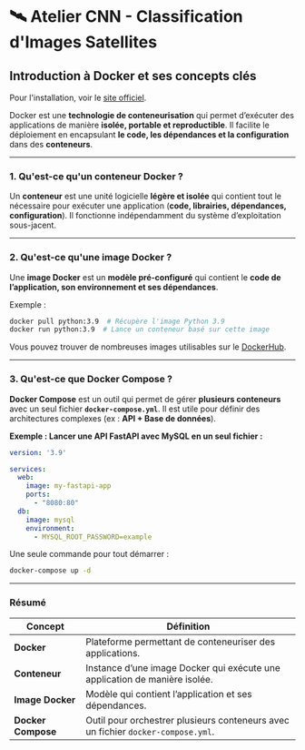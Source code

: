 # 🛰️ Atelier CNN - Classification d'Images Satellites  

## **Introduction à Docker et ses concepts clés**  

Pour l'installation, voir le [site officiel](https://www.docker.com/).

Docker est une **technologie de conteneurisation** qui permet d’exécuter des applications de manière **isolée, portable et reproductible**. Il facilite le déploiement en encapsulant **le code, les dépendances et la configuration** dans des **conteneurs**.

---

### **1. Qu'est-ce qu'un conteneur Docker ?**  
Un **conteneur** est une unité logicielle **légère et isolée** qui contient tout le nécessaire pour exécuter une application (**code, librairies, dépendances, configuration**). Il fonctionne indépendamment du système d’exploitation sous-jacent.  

---

### **2. Qu'est-ce qu'une image Docker ?**  
Une **image Docker** est un **modèle pré-configuré** qui contient le **code de l’application, son environnement et ses dépendances**.  

 Exemple :  
```bash
docker pull python:3.9  # Récupère l'image Python 3.9
docker run python:3.9  # Lance un conteneur basé sur cette image
```

Vous pouvez trouver de nombreuses images utilisables sur le [DockerHub](https://hub.docker.com/).

---

### **3. Qu'est-ce que Docker Compose ?**  
**Docker Compose** est un outil qui permet de gérer **plusieurs conteneurs** avec un seul fichier **`docker-compose.yml`**. Il est utile pour définir des architectures complexes (ex : **API + Base de données**).  

 **Exemple : Lancer une API FastAPI avec MySQL en un seul fichier :**
```yaml
version: '3.9'

services:
  web:
    image: my-fastapi-app
    ports:
      - "8080:80"
  db:
    image: mysql
    environment:
      - MYSQL_ROOT_PASSWORD=example
```
 Une seule commande pour tout démarrer :
```bash
docker-compose up -d
```

---

### **Résumé**
| **Concept** | **Définition** |
|------------|--------------|
| **Docker** | Plateforme permettant de conteneuriser des applications. |
| **Conteneur** | Instance d’une image Docker qui exécute une application de manière isolée. |
| **Image Docker** | Modèle qui contient l’application et ses dépendances. |
| **Docker Compose** | Outil pour orchestrer plusieurs conteneurs avec un fichier `docker-compose.yml`. |


